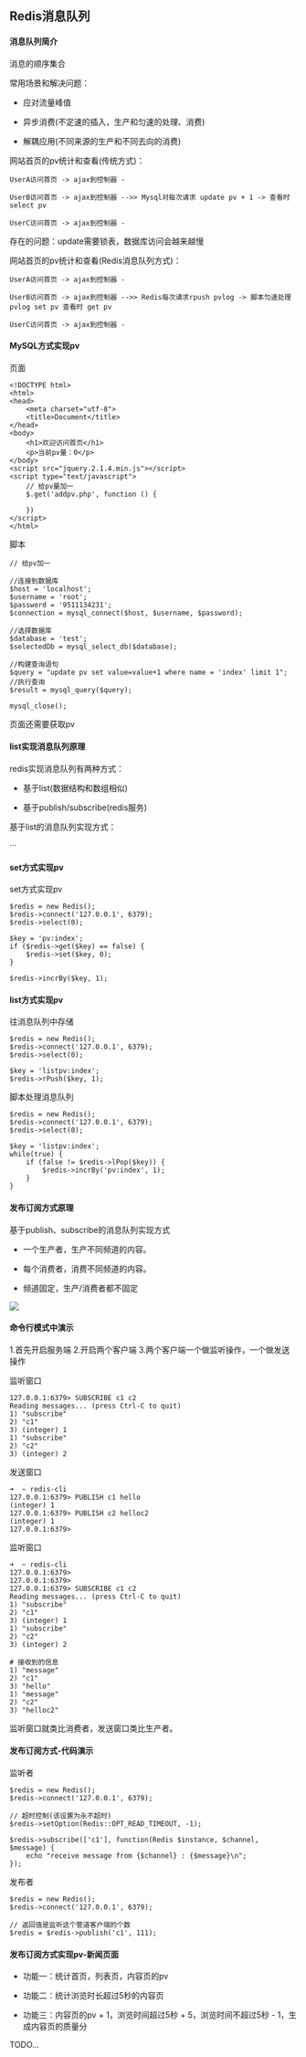 ## Redis消息队列

#### 消息队列简介

消息的顺序集合

常用场景和解决问题：

* 应对流量峰值

* 异步消费(不定速的插入，生产和匀速的处理、消费)

* 解耦应用(不同来源的生产和不同去向的消费)

网站首页的pv统计和查看(传统方式)：

```
UserA访问首页 -> ajax到控制器 -

UserB访问首页 -> ajax到控制器 -->> Mysql对每次请求 update pv + 1 -> 查看时 select pv

UserC访问首页 -> ajax到控制器 -
```

存在的问题：update需要锁表，数据库访问会越来越慢

网站首页的pv统计和查看(Redis消息队列方式)：

```
UserA访问首页 -> ajax到控制器 -

UserB访问首页 -> ajax到控制器 -->> Redis每次请求rpush pvlog -> 脚本匀速处理 pvlog set pv 查看时 get pv 

UserC访问首页 -> ajax到控制器 -
```

#### MySQL方式实现pv

页面

```
<!DOCTYPE html>
<html>
<head>
	<meta charset="utf-8">
	<title>Document</title>
</head>
<body>
  	<h1>欢迎访问首页</h1>
  	<p>当前pv量：0</p>
</body>
<script src="jquery.2.1.4.min.js"></script>
<script type="text/javascript">
	// 给pv量加一
	$.get('addpv.php', function () {
		
	})
</script>
</html>
```

脚本

```
// 给pv加一

//连接到数据库
$host = 'localhost';
$username = 'root';
$password = '9511134231';
$connection = mysql_connect($host, $username, $password);

//选择数据库
$database = 'test';
$selectedDb = mysql_select_db($database);

//构建查询语句
$query = "update pv set value=value+1 where name = 'index' limit 1";
//执行查询
$result = mysql_query($query);

mysql_close();
```

页面还需要获取pv

#### list实现消息队列原理

redis实现消息队列有两种方式：

* 基于list(数据结构和数组相似)

* 基于publish/subscribe(redis服务)

基于list的消息队列实现方式：

···

#### set方式实现pv

set方式实现pv

```
$redis = new Redis();
$redis->connect('127.0.0.1', 6379);
$redis->select(0);

$key = 'pv:index';
if ($redis->get($key) == false) {
    $redis->set($key, 0);
}

$redis->incrBy($key, 1);
```

#### list方式实现pv

往消息队列中存储

```
$redis = new Redis();
$redis->connect('127.0.0.1', 6379);
$redis->select(0);

$key = 'listpv:index';
$redis->rPush($key, 1);
```

脚本处理消息队列

```
$redis = new Redis();
$redis->connect('127.0.0.1', 6379);
$redis->select(0);

$key = 'listpv:index';
while(true) {
    if (false != $redis->lPop($key)) {
        $redis->incrBy('pv:index', 1);
    }
}
```

#### 发布订阅方式原理

基于publish、subscribe的消息队列实现方式

* 一个生产者，生产不同频道的内容。  

* 每个消费者，消费不同频道的内容。

* 频道固定，生产/消费者都不固定

![](https://img1.doubanio.com/view/photo/l/public/p2553202629.jpg)

#### 命令行模式中演示

1.首先开启服务端
2.开启两个客户端
3.两个客户端一个做监听操作，一个做发送操作

监听窗口

```
127.0.0.1:6379> SUBSCRIBE c1 c2
Reading messages... (press Ctrl-C to quit)
1) "subscribe"
2) "c1"
3) (integer) 1
1) "subscribe"
2) "c2"
3) (integer) 2
```

发送窗口

```
➜  ~ redis-cli
127.0.0.1:6379> PUBLISH c1 hello
(integer) 1
127.0.0.1:6379> PUBLISH c2 helloc2
(integer) 1
127.0.0.1:6379>
```

监听窗口

```
➜  ~ redis-cli
127.0.0.1:6379>
127.0.0.1:6379>
127.0.0.1:6379> SUBSCRIBE c1 c2
Reading messages... (press Ctrl-C to quit)
1) "subscribe"
2) "c1"
3) (integer) 1
1) "subscribe"
2) "c2"
3) (integer) 2

# 接收到的信息
1) "message"
2) "c1"
3) "hello"
1) "message"
2) "c2"
3) "helloc2"
```

监听窗口就类比消费者，发送窗口类比生产者。


#### 发布订阅方式-代码演示

监听者

```
$redis = new Redis();
$redis->connect('127.0.0.1', 6379);

// 超时控制(该设置为永不超时)
$redis->setOption(Redis::OPT_READ_TIMEOUT, -1);

$redis->subscribe(['c1'], function(Redis $instance, $channel, $message) {
    echo "receive message from {$channel} : {$message}\n";
});
```

发布者

```
$redis = new Redis();
$redis->connect('127.0.0.1', 6379);

// 返回值是监听这个管道客户端的个数
$redis = $redis->publish('c1', 111);

```

#### 发布订阅方式实现pv-新闻页面

* 功能一：统计首页，列表页，内容页的pv

* 功能二：统计浏览时长超过5秒的内容页

* 功能三：内容页的pv + 1，浏览时间超过5秒 + 5，浏览时间不超过5秒 - 1，生成内容页的质量分

TODO...
